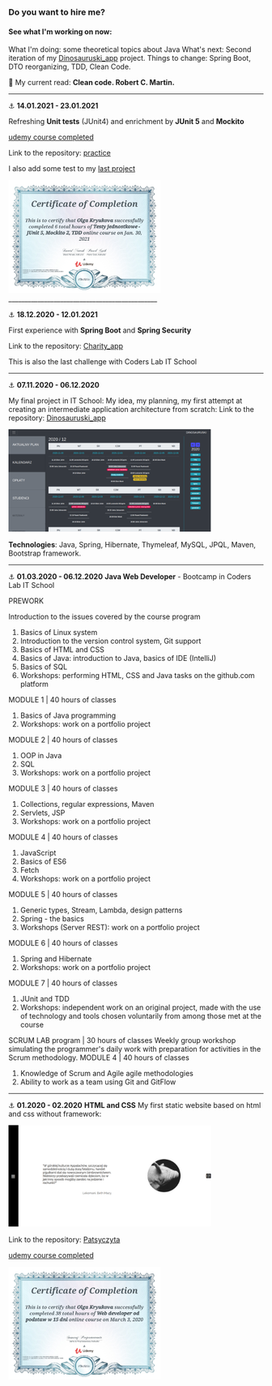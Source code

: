 ### Do you want to hire me?
#### See what I'm working on now:

What I'm doing: some theoretical topics about Java
What's next: Second iteration of my [Dinosauruski_app](https://github.com/Elton-John/Dinosauruski_app) project. Things to change: Spring Boot, DTO reorganizing, TDD, Clean Code.

:green_book: My current read: **Clean code. Robert C. Martin.**

______________________________________________

:anchor: **14.01.2021 - 23.01.2021**

Refreshing **Unit tests** (JUnit4)  and enrichment by **JUnit 5** and **Mockito**

[udemy course completed](https://www.udemy.com/share/101MA3AEMZcVpVRHwB/) 

Link to the repository: [practice](https://github.com/Elton-John/Unit_test_learning)

I also add some test to my [last project](https://github.com/Elton-John/Charity_app/commit/6f0d1be692de3bef6afaa6855d6fa3d8689338c3#diff-9386bc94184896eedbc113e0713c62b0da183de75874f1024846ae58b968f92f)

<img src="https://github.com/Elton-John/Dear_recruiter_See_my_learning_path/blob/main/UC-4ff19a65-69b3-477d-99cd-d99f6231a5ed.jpg" alt="drawing" width="300"/>
______________________________________________

:anchor: **18.12.2020 - 12.01.2021**

First experience with **Spring Boot** and **Spring Security**

Link to the repository: [Charity_app](https://github.com/Elton-John/Charity_app) 

This is also the last challenge with Coders Lab IT School
______________________________________________
:anchor: **07.11.2020 - 06.12.2020**

My final project in IT School:
My idea, my planning, my first attempt at creating an intermediate application architecture from scratch:
Link to the repository: [Dinosauruski_app](https://github.com/Elton-John/Dinosauruski_app) 

<img src="https://github.com/Elton-John/Dinosauruski_app/blob/main/demoViews/cal-after-change.png" alt="drawing" width="400"/>

**Technologies**: Java, Spring, Hibernate, Thymeleaf, MySQL, JPQL, Maven, Bootstrap framework.
______________________________________________
:anchor: **01.03.2020 - 06.12.2020**
**Java Web Developer** - Bootcamp in Coders Lab IT School

PREWORK

Introduction to the issues covered by the course program

1. Basics of Linux system
2. Introduction to the version control system, Git support
3. Basics of HTML and CSS
4. Basics of Java: introduction to Java, basics of IDE (IntelliJ)
5. Basics of SQL
6. Workshops: performing HTML, CSS and Java tasks on the github.com platform

MODULE 1 | 40 hours of classes
1. Basics of Java programming
2. Workshops: work on a portfolio project

MODULE 2 | 40 hours of classes
1. OOP in Java
2. SQL
3. Workshops: work on a portfolio project

MODULE 3 | 40 hours of classes
1. Collections, regular expressions, Maven
2. Servlets, JSP
3. Workshops: work on a portfolio project

MODULE 4 | 40 hours of classes
1. JavaScript
2. Basics of ES6
3. Fetch
4. Workshops: work on a portfolio project

MODULE 5 | 40 hours of classes
1. Generic types, Stream, Lambda, design patterns
2. Spring - the basics
3. Workshops (Server REST): work on a portfolio project

MODULE 6 | 40 hours of classes
1. Spring and Hibernate
2. Workshops: work on a portfolio project

MODULE 7 | 40 hours of classes
1. JUnit and TDD
2. Workshops: independent work on an original project, made with the use of technology and tools
chosen voluntarily from among those met at the course

SCRUM LAB program | 30 hours of classes
Weekly group workshop simulating the programmer's daily work with preparation
for activities in the Scrum methodology.
MODULE 4 | 40 hours of classes

1. Knowledge of Scrum and Agile agile methodologies
2. Ability to work as a team using Git and GitFlow
______________________________________________
:anchor: **01.2020 - 02.2020**
**HTML and CSS** 
My first static website based on html and css without framework:

<img src="https://github.com/Elton-John/patsyczyta/blob/master/patsyczyta.png" alt="drawing" width="400"/>

Link to the repository: [Patsyczyta](https://github.com/Elton-John/Dinosauruski_app) 

[udemy course completed](https://www.udemy.com/share/101WuWAEMZcVpVRHwB/) 

<img src="https://github.com/Elton-John/Dear_recruiter_See_my_learning_path/blob/main/html_css.jpg" alt="drawing" width="300"/>
